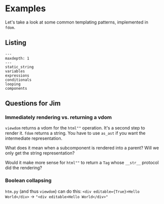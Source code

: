 # Examples

Let's take a look at some common templating patterns, implemented in `fdom`.

## Listing

```{toctree}
---
maxdepth: 1
---
static_string
variables
expressions
conditionals
looping
components
```

## Questions for Jim

### Immediately rendering vs. returning a vdom

`viewdom` returns a vdom for the `html""` operation. It's a second step to render it. `fdom` returns a string. You have
to use `as_ast` if you want the intermediate representation.

What does it mean when a subcomponent is rendered into a parent? Will we only get the string representation?

Would it make more sense for `html""` to return a `Tag` whose `__str__` protocol did the rendering?

### Boolean collapsing

`htm.py` (and thus `viewdom`) can do this: `<div editable={True}>Hello World</div>` -> `"<div editable>Hello World</div>"`

